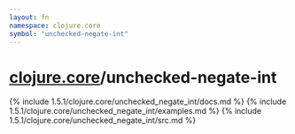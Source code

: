 ```yaml
---
layout: fn
namespace: clojure.core
symbol: "unchecked-negate-int"
---
```


# [clojure.core](../)/unchecked-negate-int

{% include 1.5.1/clojure.core/unchecked_negate_int/docs.md %}
{% include 1.5.1/clojure.core/unchecked_negate_int/examples.md %}
{% include 1.5.1/clojure.core/unchecked_negate_int/src.md %}

